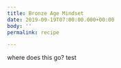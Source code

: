 ```yaml
---
title: Bronze Age Mindset
date: 2019-09-19T07:00:00.000+00:00
body: ''
permalink: recipe

---
```

where does this go? test